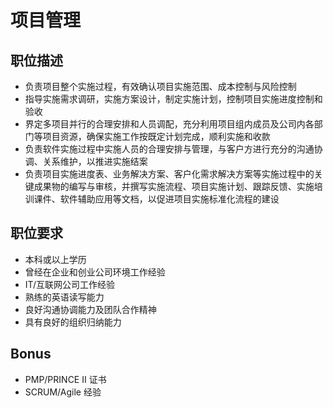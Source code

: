 # 项目管理

## 职位描述

- 负责项目整个实施过程，有效确认项目实施范围、成本控制与风险控制
- 指导实施需求调研，实施方案设计，制定实施计划，控制项目实施进度控制和验收
- 界定多项目并行的合理安排和人员调配，充分利用项目组内成员及公司内各部门等项目资源，确保实施工作按既定计划完成，顺利实施和收款
- 负责软件实施过程中实施人员的合理安排与管理，与客户方进行充分的沟通协调、关系维护，以推进实施结案
- 负责项目实施进度表、业务解决方案、客户化需求解决方案等实施过程中的关键成果物的编写与审核，并撰写实施流程、项目实施计划、跟踪反馈、实施培训课件、软件辅助应用等文档，以促进项目实施标准化流程的建设

## 职位要求

- 本科或以上学历
- 曾经在企业和创业公司环境工作经验
- IT/互联网公司工作经验
- 熟练的英语读写能力
- 良好沟通协调能力及团队合作精神
- 具有良好的组织归纳能力

## Bonus

- PMP/PRINCE II 证书
- SCRUM/Agile 经验